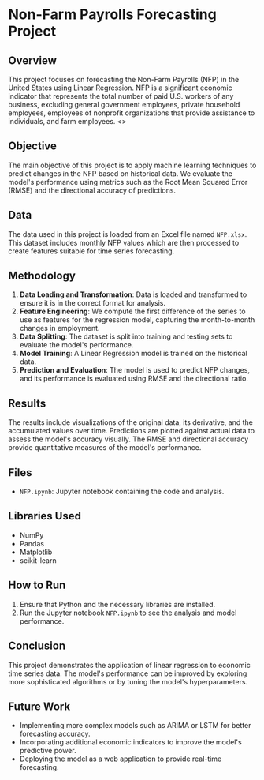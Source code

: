 # Non-Farm Payrolls Forecasting Project

## Overview
This project focuses on forecasting the Non-Farm Payrolls (NFP) in the United States using Linear Regression. NFP is a significant economic indicator that represents the total number of paid U.S. workers of any business, excluding general government employees, private household employees, employees of nonprofit organizations that provide assistance to individuals, and farm employees.
<>
## Objective
The main objective of this project is to apply machine learning techniques to predict changes in the NFP based on historical data. We evaluate the model's performance using metrics such as the Root Mean Squared Error (RMSE) and the directional accuracy of predictions.

## Data
The data used in this project is loaded from an Excel file named `NFP.xlsx`. This dataset includes monthly NFP values which are then processed to create features suitable for time series forecasting.

## Methodology
1. **Data Loading and Transformation**: Data is loaded and transformed to ensure it is in the correct format for analysis.
2. **Feature Engineering**: We compute the first difference of the series to use as features for the regression model, capturing the month-to-month changes in employment.
3. **Data Splitting**: The dataset is split into training and testing sets to evaluate the model's performance.
4. **Model Training**: A Linear Regression model is trained on the historical data.
5. **Prediction and Evaluation**: The model is used to predict NFP changes, and its performance is evaluated using RMSE and the directional ratio.

## Results
The results include visualizations of the original data, its derivative, and the accumulated values over time. Predictions are plotted against actual data to assess the model's accuracy visually. The RMSE and directional accuracy provide quantitative measures of the model's performance.

## Files
- `NFP.ipynb`: Jupyter notebook containing the code and analysis.

## Libraries Used
- NumPy
- Pandas
- Matplotlib
- scikit-learn

## How to Run
1. Ensure that Python and the necessary libraries are installed.
2. Run the Jupyter notebook `NFP.ipynb` to see the analysis and model performance.

## Conclusion
This project demonstrates the application of linear regression to economic time series data. The model's performance can be improved by exploring more sophisticated algorithms or by tuning the model's hyperparameters.

## Future Work
- Implementing more complex models such as ARIMA or LSTM for better forecasting accuracy.
- Incorporating additional economic indicators to improve the model's predictive power.
- Deploying the model as a web application to provide real-time forecasting.